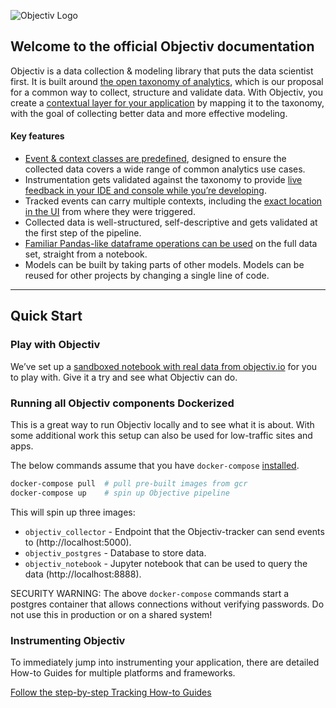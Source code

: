 ![Objectiv Logo](https://objectiv.io/docs/img/logo-objectiv-large.svg "Objectiv Logo")

## Welcome to the official Objectiv documentation
Objectiv is a data collection & modeling library that puts the data scientist first. It is built around 
[the open taxonomy of analytics](https://objectiv.io/docs/taxonomy), which is our proposal for a common way to collect, 
structure and validate data. With Objectiv, you create a 
[contextual layer for your application](https://objectiv.io/docs/tracking/core-concepts/tagging) by mapping it to the taxonomy, 
with the goal of collecting better data and more effective modeling.

#### Key features

* [Event & context classes are predefined](https://objectiv.io/docs/taxonomy/overview.md), designed to ensure the collected data 
  covers a wide range of common analytics use cases. 
* Instrumentation gets validated against the taxonomy to provide 
  [live feedback in your IDE and console while you’re developing](https://objectiv.io/docs/tracking/core-concepts/validation).
* Tracked events can carry multiple contexts, including the 
  [exact location in the UI](https://objectiv.io/docs/tracking/core-concepts/locations) from where they were triggered.
* Collected data is well-structured, self-descriptive and gets validated at the first step of the pipeline.
* [Familiar Pandas-like dataframe operations can be used](https://objectiv.io/docs/modeling/introduction.md) on the full data set, straight from a notebook. 
* Models can be built by taking parts of other models. Models can be reused for other projects by changing a 
  single line of code.

- - -

## Quick Start

### Play with Objectiv
We’ve set up a [sandboxed notebook with real data from objectiv.io](https://notebook.objectiv.io/) for you to 
play with. Give it a try and see what Objectiv can do.

### Running all Objectiv components Dockerized
This is a great way to run Objectiv locally and to see what it is about. With some additional work this
setup can also be used for low-traffic sites and apps.

The below commands assume that you have `docker-compose` [installed](https://docs.docker.com/compose/install/).
```bash
docker-compose pull  # pull pre-built images from gcr
docker-compose up    # spin up Objective pipeline
```
This will spin up three images:
* `objectiv_collector` - Endpoint that the Objectiv-tracker can send events to (http://localhost:5000).
* `objectiv_postgres` - Database to store data.
* `objectiv_notebook` - Jupyter notebook that can be used to query the data (http://localhost:8888).

SECURITY WARNING: The above `docker-compose` commands start a postgres container that allows connections
without verifying passwords. Do not use this in production or on a shared system!

### Instrumenting Objectiv
To immediately jump into instrumenting your application, there are detailed How-to Guides for multiple 
platforms and frameworks.

[Follow the step-by-step Tracking How-to Guides](/tracking/how-to-guides/overview.md)

